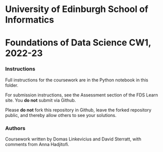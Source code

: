 # University of Edinburgh School of Informatics

# Foundations of Data Science CW1, 2022-23

### Instructions

Full instructions for the coursework are in the Python notebook in
this folder.

For submission instructions, see the Assessment section of the FDS
Learn site. You __do not__ submit via Github.

Please __do not__ fork this repository in Github, leave the forked repository public, and thereby allow others to see your solutions.

### Authors

Coursework written by Domas Linkevicius and David Sterratt, with comments from Anna Hadjitofi.
